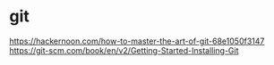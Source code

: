 # git
https://hackernoon.com/how-to-master-the-art-of-git-68e1050f3147
https://git-scm.com/book/en/v2/Getting-Started-Installing-Git

